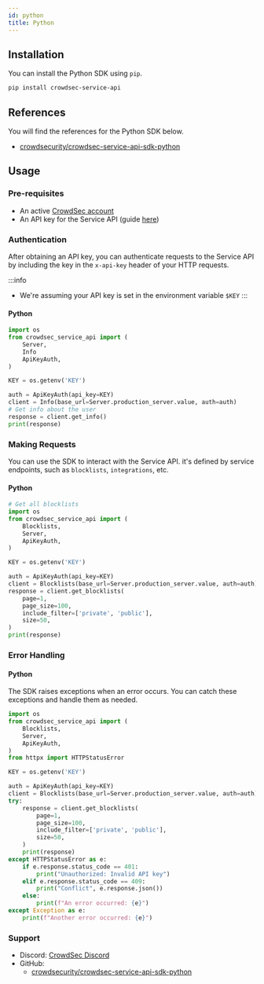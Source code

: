 ```yaml
---
id: python
title: Python
---
```


## Installation

You can install the Python SDK using `pip`.

```bash
pip install crowdsec-service-api
```

## References

You will find the references for the Python SDK below.

- [crowdsecurity/crowdsec-service-api-sdk-python](https://github.com/crowdsecurity/crowdsec-service-api-sdk-python/tree/main/doc)

## Usage

### Pre-requisites

- An active [CrowdSec account](https://app.crowdsec.net/)
- An API key for the Service API (guide [here](/u/service_api/getting_started#getting-your-api-keys))

### Authentication

After obtaining an API key, you can authenticate requests to the Service API by including the key in the `x-api-key` header of your HTTP requests.

:::info
 - We're assuming your API key is set in the environment variable `$KEY`
:::

#### Python

```python
import os
from crowdsec_service_api import (
    Server,
    Info
    ApiKeyAuth,
)

KEY = os.getenv('KEY')

auth = ApiKeyAuth(api_key=KEY)
client = Info(base_url=Server.production_server.value, auth=auth)
# Get info about the user
response = client.get_info()
print(response)
```

### Making Requests

You can use the SDK to interact with the Service API. it's defined by service endpoints, such as `blocklists`, `integrations`, etc.

#### Python

```python
# Get all blocklists
import os
from crowdsec_service_api import (
    Blocklists,
    Server,
    ApiKeyAuth,
)

KEY = os.getenv('KEY')

auth = ApiKeyAuth(api_key=KEY)
client = Blocklists(base_url=Server.production_server.value, auth=auth)
response = client.get_blocklists(
    page=1,
    page_size=100,
    include_filter=['private', 'public'],
    size=50,
)
print(response)
```

### Error Handling

#### Python

The SDK raises exceptions when an error occurs. You can catch these exceptions and handle them as needed.

```python
import os
from crowdsec_service_api import (
    Blocklists,
    Server,
    ApiKeyAuth,
)
from httpx import HTTPStatusError

KEY = os.getenv('KEY')

auth = ApiKeyAuth(api_key=KEY)
client = Blocklists(base_url=Server.production_server.value, auth=auth)
try:
    response = client.get_blocklists(
        page=1,
        page_size=100,
        include_filter=['private', 'public'],
        size=50,
    )
    print(response)
except HTTPStatusError as e:
    if e.response.status_code == 401:
        print("Unauthorized: Invalid API key")
    elif e.response.status_code == 409:
        print("Conflict", e.response.json())
    else:
        print(f"An error occurred: {e}")
except Exception as e:
    print(f"Another error occurred: {e}")
```

### Support

* Discord: [CrowdSec Discord](https://discord.gg/crowdsec)
* GitHub: 
    - [crowdsecurity/crowdsec-service-api-sdk-python](https://github.com/crowdsecurity/crowdsec-service-api-sdk-python)

